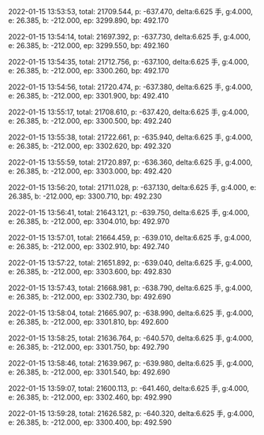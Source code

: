 2022-01-15 13:53:53, total: 21709.544, p: -637.470, delta:6.625 手, g:4.000, e: 26.385, b: -212.000, ep: 3299.890, bp: 492.170

2022-01-15 13:54:14, total: 21697.392, p: -637.730, delta:6.625 手, g:4.000, e: 26.385, b: -212.000, ep: 3299.550, bp: 492.160

2022-01-15 13:54:35, total: 21712.756, p: -637.100, delta:6.625 手, g:4.000, e: 26.385, b: -212.000, ep: 3300.260, bp: 492.170

2022-01-15 13:54:56, total: 21720.474, p: -637.380, delta:6.625 手, g:4.000, e: 26.385, b: -212.000, ep: 3301.900, bp: 492.410

2022-01-15 13:55:17, total: 21708.610, p: -637.420, delta:6.625 手, g:4.000, e: 26.385, b: -212.000, ep: 3300.500, bp: 492.240

2022-01-15 13:55:38, total: 21722.661, p: -635.940, delta:6.625 手, g:4.000, e: 26.385, b: -212.000, ep: 3302.620, bp: 492.320

2022-01-15 13:55:59, total: 21720.897, p: -636.360, delta:6.625 手, g:4.000, e: 26.385, b: -212.000, ep: 3303.000, bp: 492.420

2022-01-15 13:56:20, total: 21711.028, p: -637.130, delta:6.625 手, g:4.000, e: 26.385, b: -212.000, ep: 3300.710, bp: 492.230

2022-01-15 13:56:41, total: 21643.121, p: -639.750, delta:6.625 手, g:4.000, e: 26.385, b: -212.000, ep: 3304.010, bp: 492.970

2022-01-15 13:57:01, total: 21664.459, p: -639.010, delta:6.625 手, g:4.000, e: 26.385, b: -212.000, ep: 3302.910, bp: 492.740

2022-01-15 13:57:22, total: 21651.892, p: -639.040, delta:6.625 手, g:4.000, e: 26.385, b: -212.000, ep: 3303.600, bp: 492.830

2022-01-15 13:57:43, total: 21668.981, p: -638.790, delta:6.625 手, g:4.000, e: 26.385, b: -212.000, ep: 3302.730, bp: 492.690

2022-01-15 13:58:04, total: 21665.907, p: -638.990, delta:6.625 手, g:4.000, e: 26.385, b: -212.000, ep: 3301.810, bp: 492.600

2022-01-15 13:58:25, total: 21636.764, p: -640.570, delta:6.625 手, g:4.000, e: 26.385, b: -212.000, ep: 3301.750, bp: 492.790

2022-01-15 13:58:46, total: 21639.967, p: -639.980, delta:6.625 手, g:4.000, e: 26.385, b: -212.000, ep: 3301.540, bp: 492.690

2022-01-15 13:59:07, total: 21600.113, p: -641.460, delta:6.625 手, g:4.000, e: 26.385, b: -212.000, ep: 3302.460, bp: 492.990

2022-01-15 13:59:28, total: 21626.582, p: -640.320, delta:6.625 手, g:4.000, e: 26.385, b: -212.000, ep: 3300.400, bp: 492.590
